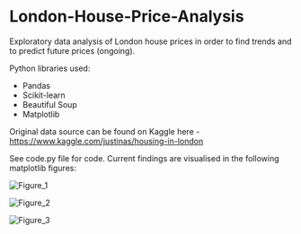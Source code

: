 # London-House-Price-Analysis
Exploratory data analysis of London house prices in order to find trends and to predict future prices (ongoing).

Python libraries used:

- Pandas
- Scikit-learn
- Beautiful Soup
- Matplotlib

Original data source can be found on Kaggle here - https://www.kaggle.com/justinas/housing-in-london

See code.py file for code. Current findings are visualised in the following matplotlib figures:

![Figure_1](https://user-images.githubusercontent.com/92688098/139929098-4ec0dfb5-2f85-459c-bbf4-e2721f8e8c8c.png)

![Figure_2](https://user-images.githubusercontent.com/92688098/139929121-6186ff54-c2c0-4922-bd48-d1497ae3293c.png)

![Figure_3](https://user-images.githubusercontent.com/92688098/139929134-4598b4ed-20d0-4d89-b9f1-3a150fe890b9.png)
